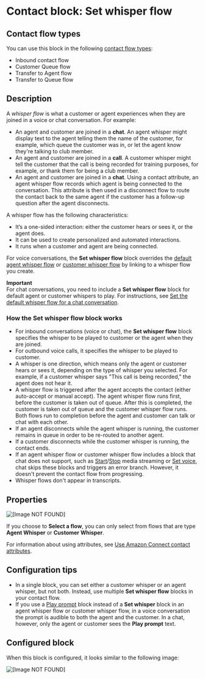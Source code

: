 # Contact block: Set whisper flow<a name="set-whisper-flow"></a>

## Contact flow types<a name="set-whisper-types"></a>

You can use this block in the following [contact flow types](create-contact-flow.md#contact-flow-types):
+ Inbound contact flow
+ Customer Queue flow
+ Transfer to Agent flow
+ Transfer to Queue flow

## Description<a name="set-whisper-description"></a>

A *whisper flow* is what a customer or agent experiences when they are joined in a voice or chat conversation\. For example:
+ An agent and customer are joined in a **chat**\. An agent whisper might display text to the agent telling them the name of the customer, for example, which queue the customer was in, or let the agent know they're talking to club member\.
+ An agent and customer are joined in a **call**\. A customer whisper might tell the customer that the call is being recorded for training purposes, for example, or thank them for being a club member\.
+ An agent and customer are joined in a **chat**\. Using a contact attribute, an agent whisper flow records which agent is being connected to the conversation\. This attribute is then used in a disconnect flow to route the contact back to the same agent if the customer has a follow\-up question after the agent disconnects\.

A whisper flow has the following characteristics:
+ It’s a one\-sided interaction: either the customer hears or sees it, or the agent does\.
+ It can be used to create personalized and automated interactions\.
+ It runs when a customer and agent are being connected\.

For voice conversations, the **Set whisper flow** block overrides the [default agent whisper flow](default-agent-whisper.md) or [customer whisper flow](default-customer-whisper.md) by linking to a whisper flow you create\.

**Important**  
For chat conversations, you need to include a **Set whisper flow** block for default agent or customer whispers to play\. For instructions, see [Set the default whisper flow for a chat conversation](set-default-whisper-flow-for-chat.md)\.

### How the Set whisper flow block works<a name="how-set-whisper-block-works"></a>
+ For inbound conversations \(voice or chat\), the **Set whisper flow** block specifies the whisper to be played to customer or the agent when they are joined\.
+ For outbound voice calls, it specifies the whisper to be played to customer\.
+ A whisper is one direction, which means only the agent or customer hears or sees it, depending on the type of whisper you selected\. For example, if a customer whisper says "This call is being recorded," the agent does not hear it\.
+ A whisper flow is triggered after the agent accepts the contact \(either auto\-accept or manual accept\)\. The agent whisper flow runs first, before the customer is taken out of queue\. After this is completed, the customer is taken out of queue and the customer whisper flow runs\. Both flows run to completion before the agent and customer can talk or chat with each other\. 
+  If an agent disconnects while the agent whisper is running, the customer remains in queue in order to be re\-routed to another agent\.
+  If a customer disconnects while the customer whisper is running, the contact ends\.
+ If an agent whisper flow or customer whisper flow includes a block that chat does not support, such as [Start](start-media-streaming.md)/[Stop](stop-media-streaming.md) media streaming or [Set voice](set-voice.md), chat skips these blocks and triggers an error branch\. However, it doesn't prevent the contact flow from progressing\.
+ Whisper flows don't appear in transcripts\.

## Properties<a name="set-whisper-properties"></a>

![\[Image NOT FOUND\]](http://docs.aws.amazon.com/connect/latest/adminguide/images/set-whisper-flow-properties2.png)

If you choose to **Select a flow**, you can only select from flows that are type **Agent Whisper** or **Customer Whisper**\.

For information about using attributes, see [Use Amazon Connect contact attributes](connect-contact-attributes.md)\.

## Configuration tips<a name="set-whisper-tips"></a>
+ In a single block, you can set either a customer whisper or an agent whisper, but not both\. Instead, use multiple **Set whisper flow** blocks in your contact flow\.
+ If you use a [Play prompt](play.md) block instead of a **Set whisper** block in an agent whisper flow or customer whisper flow, in a voice conversation the prompt is audible to both the agent and the customer\. In a chat, however, only the agent or customer sees the **Play prompt** text\.

## Configured block<a name="set-whisper-configured"></a>

When this block is configured, it looks similar to the following image:

![\[Image NOT FOUND\]](http://docs.aws.amazon.com/connect/latest/adminguide/images/set-whisper-flow-configured.png)
